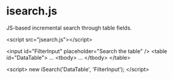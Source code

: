 isearch.js
=======

JS-based incremental search through table fields.

&lt;script src="jsearch.js">&lt;/script>

&lt;input id="FilterInput" placeholder="Search the table" />
&lt;table id="DataTable">
    ...
    &lt;tbody>
       ...
    &lt;/tbody>
&lt;/table>

&lt;script>
    new iSearch('DataTable', 'FilterInput');
&lt;/script>
